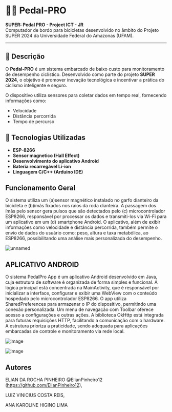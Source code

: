 # 🚴‍♂️ Pedal-PRO

**SUPER: Pedal PRO - Project ICT - JR**  
Computador de bordo para bicicletas desenvolvido no âmbito do Projeto SUPER 2024 da Universidade Federal do Amazonas (UFAM).

---

## 📌 Descrição

O **Pedal-PRO** é um sistema embarcado de baixo custo para monitoramento de desempenho ciclístico. Desenvolvido como parte do projeto **SUPER 2024**, o objetivo é promover inovação tecnológica e incentivar a prática do ciclismo inteligente e seguro.

O dispositivo utiliza sensores para coletar dados em tempo real, fornecendo informações como:

- Velocidade
- Distância percorrida
- Tempo de percurso

## 🧠 Tecnologias Utilizadas

- **ESP-8266**
- **Sensor magnetico (Hall Effect)**
- **Desenvolvimento do aplicativo Android**
- **Bateria recarregável Li-ion**
- **Linguagem C/C++ (Arduino IDE)**

## Funcionamento Geral
O sistema utiliza um (a)sensor magnético instalado no garfo dianteiro da bicicleta e (b)ímãs fixados nos raios da roda dianteira. A passagem dos ímãs pelo sensor gera pulsos que são detectados pelo (c) microcontrolador ESP8266, responsável por processar os dados e transmiti-los via Wi-Fi para um aplicativo em um (d) smartphone Android. O aplicativo, além de exibir informações como velocidade e distância percorrida, também permite o envio de dados do usuário como: peso, altura e taxa metabólica, ao ESP8266, possibilitando uma análise mais personalizada do desempenho.

![unnamed](https://github.com/user-attachments/assets/430514cc-cac4-4105-89fc-9a0397417eb8)

## APLICATIVO ANDROID
O sistema PedalPro App é um aplicativo Android desenvolvido em Java, cuja estrutura de software é organizada de forma simples e funcional. A lógica principal está concentrada na MainActivity, que é responsável por inicializar a interface, configurar e exibir uma WebView com o conteúdo hospedado pelo microcontrolador ESP8266. O app utiliza SharedPreferences para armazenar o IP do dispositivo, permitindo uma conexão personalizada. Um menu de navegação com Toolbar oferece acesso a configurações e outras ações. A biblioteca OkHttp está integrada para futuras requisições HTTP, facilitando a comunicação com o hardware. A estrutura prioriza a praticidade, sendo adequada para aplicações embarcadas de controle e monitoramento via rede local.

![image](https://github.com/user-attachments/assets/eeab98d9-378c-48c3-bddd-ff90e0c9cd7c)

![image](https://github.com/user-attachments/assets/3ed62e8e-8d2a-4279-a035-54a49d244906)

## Autores

ELIAN DA ROCHA PINHEIRO @ElianPinheiro12 (https://github.com/ElianPinheiro12),

LUIZ VINICIUS COSTA REIS, 

ANA KAROLINE HIGINO LIMA
